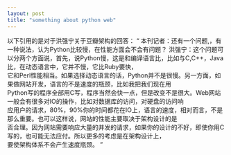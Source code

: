```yaml
---
layout: post
title: "something about python web"
---
```


以下引用的是对于洪强宁关于豆瓣架构的回答：
“
本刊记者：还有一个问题,，有一种说法，认为Python比较慢，在性能方面会不会有问题？
洪强宁：这个问题可以分两个方面说，首先，说Python慢，这是和编译语言比，比如与C,C++，Java比，在动态语言中，它并不慢，它比Ruby要快，  
它和Perl性能相当。如果选择动态语言的话，Python并不是很慢。另一方面，如果做网站开发，语言的不是速度的瓶颈，比如我把我们现在用  
Python写的程序全部用C写，程序当然会快一点，但是改变不是很大。Web网站一般会有很多对IO的操作，比如对数据库的访问，对硬盘的访问响  
应用户的请求，80%，90%你的时间都花在IO上，语言的速度，相对而言，不是那么重要。也可以这样说，网站的性能主要取决于架构设计的是  
否合理。因为网站需要响应大量的并发的请求，如果你的设计的不好，即使你用C写的，也可能无法应付。所以更多的考虑是在架构设计上，  
要使架构体系不会产生速度瓶颈。
”

